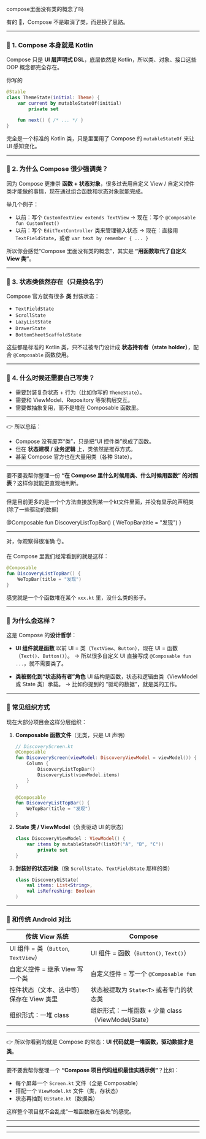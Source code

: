 
compose里面没有类的概念了吗

有的 🙂，Compose 不是取消了类，而是换了思路。

---

### 🔹 1. Compose 本身就是 Kotlin

Compose 只是 **UI 层声明式 DSL**，底层依然是 Kotlin，所以类、对象、接口这些 OOP 概念都完全存在。

你写的

```kotlin
@Stable
class ThemeState(initial: Theme) {
    var current by mutableStateOf(initial)
        private set

    fun next() { /* ... */ }
}
```

完全是一个标准的 Kotlin 类，只是里面用了 Compose 的 `mutableStateOf` 来让 UI 感知变化。

---

### 🔹 2. 为什么 Compose 很少强调类？

因为 Compose 更推崇 **函数 + 状态对象**，很多过去用自定义 View / 自定义控件类才能做的事情，现在通过组合函数和状态对象就能完成。

举几个例子：

* 以前：写个 `CustomTextView extends TextView`
  → 现在：写个 `@Composable fun CustomText()`
* 以前：写个 `EditTextController` 类来管理输入状态
  → 现在：直接用 `TextFieldState`，或者 `var text by remember { ... }`

所以你会感觉“Compose 里面没有类的概念”，其实是 **“用函数取代了自定义 View 类”**。

---

### 🔹 3. 状态类依然存在（只是换名字）

Compose 官方就有很多 **类** 封装状态：

* `TextFieldState`
* `ScrollState`
* `LazyListState`
* `DrawerState`
* `BottomSheetScaffoldState`

这些都是标准的 Kotlin 类，只不过被专门设计成 **状态持有者（state holder）**，配合 `@Composable` 函数使用。

---

### 🔹 4. 什么时候还需要自己写类？

* 需要封装复杂状态 + 行为（比如你写的 `ThemeState`）。
* 需要和 ViewModel、Repository 等架构层交互。
* 需要做抽象复用，而不是堆在 Composable 函数里。

---

👉 所以总结：

* Compose 没有废弃“类”，只是把“UI 控件类”换成了函数。
* 但在 **状态建模 / 业务逻辑** 上，类依然是推荐方式。
* 甚至 Compose 官方也在大量用类（各种 State）。

---

要不要我帮你整理一份 **“在 Compose 里什么时候用类、什么时候用函数” 的对照表**？这样你就能更直观地判断。


-----------------------------------------------------------------------------------------------------------------------------------------------
但是目前更多的是一个个方法直接放到某一个kt文件里面，并没有显示的声明类(除了一些驱动的数据)

@Composable
fun DiscoveryListTopBar()
{
    WeTopBar(title = "发现")
}

-----------------------------------------------------------------------------------------------------------------------------------------------

对，你观察得很准确 👌。

在 Compose 里我们经常看到的就是这样：

```kotlin
@Composable
fun DiscoveryListTopBar() {
    WeTopBar(title = "发现")
}
```

感觉就是一个个函数堆在某个 `xxx.kt` 里，没什么类的影子。

---

### 🔹 为什么会这样？

这是 Compose 的**设计哲学**：

* **UI 组件就是函数**
  以前 UI = 类（`TextView`、`Button`），现在 UI = 函数（`Text()`、`Button()`）。
  → 所以很多自定义 UI 直接写成 `@Composable fun ...`，就不需要类了。

* **类被弱化到“状态持有者”角色**
  UI 结构是函数，状态和逻辑由类（ViewModel 或 State 类）承载。
  → 比如你提到的 “驱动的数据”，就是类的工作。

---

### 🔹 常见组织方式

现在大部分项目会这样分层组织：

1. **Composable 函数文件**（无类，只是 UI 声明）

   ```kotlin
   // DiscoveryScreen.kt
   @Composable
   fun DiscoveryScreen(viewModel: DiscoveryViewModel = viewModel()) {
       Column {
           DiscoveryListTopBar()
           DiscoveryList(viewModel.items)
       }
   }

   @Composable
   fun DiscoveryListTopBar() {
       WeTopBar(title = "发现")
   }
   ```

2. **State 类 / ViewModel**（负责驱动 UI 的状态）

   ```kotlin
   class DiscoveryViewModel : ViewModel() {
       var items by mutableStateOf(listOf("A", "B", "C"))
           private set
   }
   ```

3. **封装好的状态对象**（像 `ScrollState`、`TextFieldState` 那样的类）

   ```kotlin
   class DiscoveryUiState(
       val items: List<String>,
       val isRefreshing: Boolean
   )
   ```

---

### 🔹 和传统 Android 对比

| 传统 View 系统                      | Compose                               |
| ------------------------------- | ------------------------------------- |
| UI 组件 = 类（`Button`, `TextView`） | UI 组件 = 函数（`Button()`, `Text()`）      |
| 自定义控件 = 继承 View 写一个类            | 自定义控件 = 写一个 `@Composable fun`         |
| 控件状态（文本、选中等）保存在 View 类里         | 状态被提取为 `State<T>` 或者专门的状态类            |
| 组织形式：一堆 class                   | 组织形式：一堆函数 + 少量 class（ViewModel/State） |

---

👉 所以你看到的就是 Compose 的常态：**UI 代码就是一堆函数，驱动数据才是类**。

---

要不要我帮你整理一个 **“Compose 项目代码组织最佳实践示例”**？比如：

* 每个屏幕一个 `Screen.kt` 文件（全是 Composable）
* 搭配一个 `ViewModel.kt` 文件（类，存状态）
* 状态再抽到 `UiState.kt`（数据类）

这样整个项目就不会乱成“一堆函数散在各处”的感觉。


-----------------------------------------------------------------------------------------------------------------------------------------------
-----------------------------------------------------------------------------------------------------------------------------------------------
-----------------------------------------------------------------------------------------------------------------------------------------------